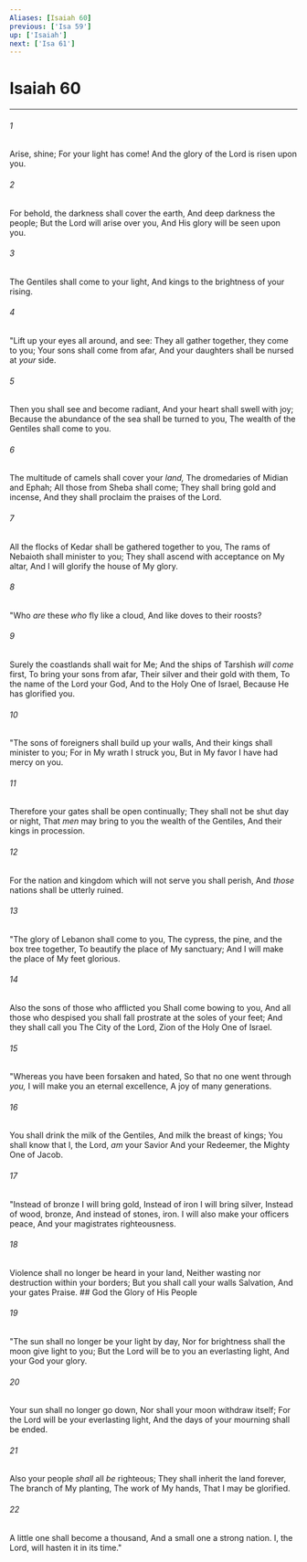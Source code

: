 ```yaml
---
Aliases: [Isaiah 60]
previous: ['Isa 59']
up: ['Isaiah']
next: ['Isa 61']
---
```

# Isaiah 60

***


###### 1 
Arise, shine; For your light has come! And the glory of the Lord is risen upon you. 

###### 2 
For behold, the darkness shall cover the earth, And deep darkness the people; But the Lord will arise over you, And His glory will be seen upon you. 

###### 3 
The Gentiles shall come to your light, And kings to the brightness of your rising. 

###### 4 
"Lift up your eyes all around, and see: They all gather together, they come to you; Your sons shall come from afar, And your daughters shall be nursed at _your_ side. 

###### 5 
Then you shall see and become radiant, And your heart shall swell with joy; Because the abundance of the sea shall be turned to you, The wealth of the Gentiles shall come to you. 

###### 6 
The multitude of camels shall cover your _land,_ The dromedaries of Midian and Ephah; All those from Sheba shall come; They shall bring gold and incense, And they shall proclaim the praises of the Lord. 

###### 7 
All the flocks of Kedar shall be gathered together to you, The rams of Nebaioth shall minister to you; They shall ascend with acceptance on My altar, And I will glorify the house of My glory. 

###### 8 
"Who _are_ these _who_ fly like a cloud, And like doves to their roosts? 

###### 9 
Surely the coastlands shall wait for Me; And the ships of Tarshish _will come_ first, To bring your sons from afar, Their silver and their gold with them, To the name of the Lord your God, And to the Holy One of Israel, Because He has glorified you. 

###### 10 
"The sons of foreigners shall build up your walls, And their kings shall minister to you; For in My wrath I struck you, But in My favor I have had mercy on you. 

###### 11 
Therefore your gates shall be open continually; They shall not be shut day or night, That _men_ may bring to you the wealth of the Gentiles, And their kings in procession. 

###### 12 
For the nation and kingdom which will not serve you shall perish, And _those_ nations shall be utterly ruined. 

###### 13 
"The glory of Lebanon shall come to you, The cypress, the pine, and the box tree together, To beautify the place of My sanctuary; And I will make the place of My feet glorious. 

###### 14 
Also the sons of those who afflicted you Shall come bowing to you, And all those who despised you shall fall prostrate at the soles of your feet; And they shall call you The City of the Lord, Zion of the Holy One of Israel. 

###### 15 
"Whereas you have been forsaken and hated, So that no one went through _you,_ I will make you an eternal excellence, A joy of many generations. 

###### 16 
You shall drink the milk of the Gentiles, And milk the breast of kings; You shall know that I, the Lord, _am_ your Savior And your Redeemer, the Mighty One of Jacob. 

###### 17 
"Instead of bronze I will bring gold, Instead of iron I will bring silver, Instead of wood, bronze, And instead of stones, iron. I will also make your officers peace, And your magistrates righteousness. 

###### 18 
Violence shall no longer be heard in your land, Neither wasting nor destruction within your borders; But you shall call your walls Salvation, And your gates Praise. ## God the Glory of His People 

###### 19 
"The sun shall no longer be your light by day, Nor for brightness shall the moon give light to you; But the Lord will be to you an everlasting light, And your God your glory. 

###### 20 
Your sun shall no longer go down, Nor shall your moon withdraw itself; For the Lord will be your everlasting light, And the days of your mourning shall be ended. 

###### 21 
Also your people _shall_ all _be_ righteous; They shall inherit the land forever, The branch of My planting, The work of My hands, That I may be glorified. 

###### 22 
A little one shall become a thousand, And a small one a strong nation. I, the Lord, will hasten it in its time."
